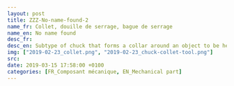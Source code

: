 ```yaml
---
layout: post
title: ZZZ-No-name-found-2
name_fr: Collet, douille de serrage, bague de serrage
name_en: No name found
desc_fr: 
desc_en: Subtype of chuck that forms a collar around an object to be held and exerts a strong clamping force on the object when it is tightened, usually by means of a tapered outer collar. It may be used to hold a workpiece or a tool.
img: ["2019-02-23_collet.png", "2019-02-23_chuck-collet-tool.png"]
src: 
date: 2019-03-15 17:58:00 +0100
categories: [FR_Composant mécanique, EN_Mechanical part]
---
```

